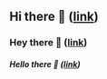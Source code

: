 ## Hi there 👋 ([link](https://google.com))

### Hey there 👋 ([link](https://google.com))

##### Hello there 👋 ([link](https://google.com))
